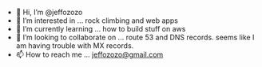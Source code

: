 - 👋 Hi, I’m @jeffozozo
- 👀 I’m interested in ... rock climbing and web apps
- 🌱 I’m currently learning ... how to build stuff on aws
- 💞️ I’m looking to collaborate on ... route 53 and DNS records. seems like I am having trouble with MX records.
- 📫 How to reach me ... jeffozozo@gmail.com

<!---
jeffozozo/jeffozozo is a ✨ special ✨ repository because its `README.md` (this file) appears on your GitHub profile.
You can click the Preview link to take a look at your changes.
--->
